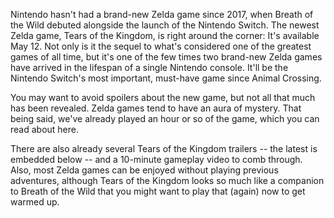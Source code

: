 Nintendo hasn't had a brand-new Zelda game since 2017, when Breath of the Wild debuted alongside the launch of the Nintendo Switch. The newest Zelda game, Tears of the Kingdom, is right around the corner: It's available May 12. Not only is it the sequel to what's considered one of the greatest games of all time, but it's one of the few times two brand-new Zelda games have arrived in the lifespan of a single Nintendo console. It'll be the Nintendo Switch's most important, must-have game since Animal Crossing.

You may want to avoid spoilers about the new game, but not all that much has been revealed. Zelda games tend to have an aura of mystery. That being said, we've already played an hour or so of the game, which you can read about here.

There are also already several Tears of the Kingdom trailers -- the latest is embedded below -- and a 10-minute gameplay video to comb through. Also, most Zelda games can be enjoyed without playing previous adventures, although Tears of the Kingdom looks so much like a companion to Breath of the Wild that you might want to play that (again) now to get warmed up.